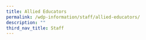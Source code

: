 ```yaml
---
title: Allied Educators
permalink: /wdp-information/staff/allied-educators/
description: ""
third_nav_title: Staff
---
```

